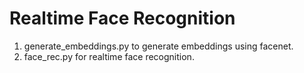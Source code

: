 #  Realtime Face Recognition
1. generate_embeddings.py to generate embeddings using facenet.
2. face_rec.py for realtime face recognition.
